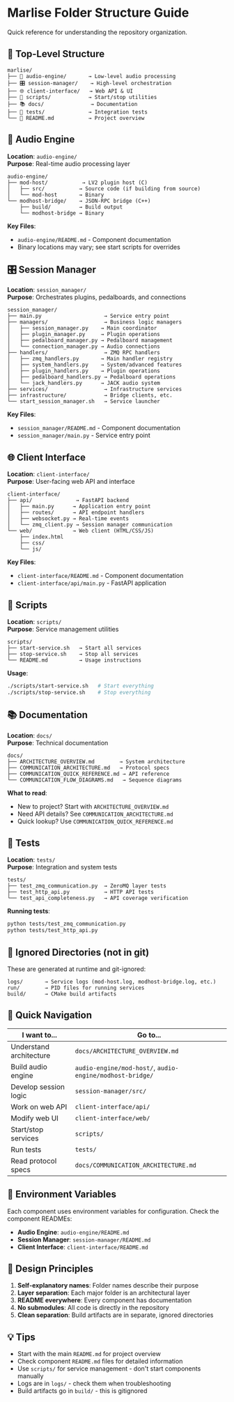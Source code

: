 # Marlise Folder Structure Guide

Quick reference for understanding the repository organization.

## 📁 Top-Level Structure

```
marlise/
├── 🎵 audio-engine/       → Low-level audio processing
├── 🎛️ session-manager/    → High-level orchestration
├── 🌐 client-interface/   → Web API & UI
├── 📜 scripts/            → Start/stop utilities
├── 📚 docs/               → Documentation
├── 🧪 tests/              → Integration tests
└── 📄 README.md           → Project overview
```

## 🎵 Audio Engine

**Location**: `audio-engine/`  
**Purpose**: Real-time audio processing layer

```
audio-engine/
├── mod-host/           → LV2 plugin host (C)
│   ├── src/           → Source code (if building from source)
│   └── mod-host       → Binary
└── modhost-bridge/    → JSON-RPC bridge (C++)
    ├── build/         → Build output
    └── modhost-bridge → Binary
```

**Key Files**:
- `audio-engine/README.md` - Component documentation
- Binary locations may vary; see start scripts for overrides

## 🎛️ Session Manager

**Location**: `session_manager/`  
**Purpose**: Orchestrates plugins, pedalboards, and connections

```
session_manager/
├── main.py                    → Service entry point
├── managers/                  → Business logic managers
│   ├── session_manager.py    → Main coordinator
│   ├── plugin_manager.py     → Plugin operations
│   ├── pedalboard_manager.py → Pedalboard management
│   └── connection_manager.py → Audio connections
├── handlers/                  → ZMQ RPC handlers
│   ├── zmq_handlers.py       → Main handler registry
│   ├── system_handlers.py    → System/advanced features
│   ├── plugin_handlers.py    → Plugin operations
│   ├── pedalboard_handlers.py → Pedalboard operations
│   └── jack_handlers.py      → JACK audio system
├── services/                  → Infrastructure services
├── infrastructure/            → Bridge clients, etc.
└── start_session_manager.sh   → Service launcher
```

**Key Files**:
- `session_manager/README.md` - Component documentation
- `session_manager/main.py` - Service entry point

## 🌐 Client Interface

**Location**: `client-interface/`  
**Purpose**: User-facing web API and interface

```
client-interface/
├── api/              → FastAPI backend
│   ├── main.py      → Application entry point
│   ├── routes/      → API endpoint handlers
│   ├── websocket.py → Real-time events
│   └── zmq_client.py → Session manager communication
└── web/             → Web client (HTML/CSS/JS)
    ├── index.html
    ├── css/
    └── js/
```

**Key Files**:
- `client-interface/README.md` - Component documentation
- `client-interface/api/main.py` - FastAPI application

## 📜 Scripts

**Location**: `scripts/`  
**Purpose**: Service management utilities

```
scripts/
├── start-service.sh   → Start all services
├── stop-service.sh    → Stop all services
└── README.md          → Usage instructions
```

**Usage**:
```bash
./scripts/start-service.sh   # Start everything
./scripts/stop-service.sh    # Stop everything
```

## 📚 Documentation

**Location**: `docs/`  
**Purpose**: Technical documentation

```
docs/
├── ARCHITECTURE_OVERVIEW.md        → System architecture
├── COMMUNICATION_ARCHITECTURE.md   → Protocol specs
├── COMMUNICATION_QUICK_REFERENCE.md → API reference
└── COMMUNICATION_FLOW_DIAGRAMS.md   → Sequence diagrams
```

**What to read**:
- New to project? Start with `ARCHITECTURE_OVERVIEW.md`
- Need API details? See `COMMUNICATION_ARCHITECTURE.md`
- Quick lookup? Use `COMMUNICATION_QUICK_REFERENCE.md`

## 🧪 Tests

**Location**: `tests/`  
**Purpose**: Integration and system tests

```
tests/
├── test_zmq_communication.py  → ZeroMQ layer tests
├── test_http_api.py           → HTTP API tests
└── test_api_completeness.py   → API coverage verification
```

**Running tests**:
```bash
python tests/test_zmq_communication.py
python tests/test_http_api.py
```

## 🚫 Ignored Directories (not in git)

These are generated at runtime and git-ignored:

```
logs/       → Service logs (mod-host.log, modhost-bridge.log, etc.)
run/        → PID files for running services
build/      → CMake build artifacts
```

## 📍 Quick Navigation

| I want to... | Go to... |
|-------------|----------|
| Understand architecture | `docs/ARCHITECTURE_OVERVIEW.md` |
| Build audio engine | `audio-engine/mod-host/`, `audio-engine/modhost-bridge/` |
| Develop session logic | `session-manager/src/` |
| Work on web API | `client-interface/api/` |
| Modify web UI | `client-interface/web/` |
| Start/stop services | `scripts/` |
| Run tests | `tests/` |
| Read protocol specs | `docs/COMMUNICATION_ARCHITECTURE.md` |

## 🔧 Environment Variables

Each component uses environment variables for configuration. Check the component READMEs:

- **Audio Engine**: `audio-engine/README.md`
- **Session Manager**: `session-manager/README.md`
- **Client Interface**: `client-interface/README.md`

## 🎯 Design Principles

1. **Self-explanatory names**: Folder names describe their purpose
2. **Layer separation**: Each major folder is an architectural layer
3. **README everywhere**: Every component has documentation
4. **No submodules**: All code is directly in the repository
5. **Clean separation**: Build artifacts are in separate, ignored directories

## 💡 Tips

- Start with the main `README.md` for project overview
- Check component `README.md` files for detailed information
- Use `scripts/` for service management - don't start components manually
- Logs are in `logs/` - check them when troubleshooting
- Build artifacts go in `build/` - this is gitignored
